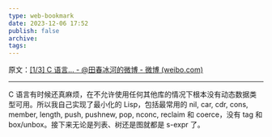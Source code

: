 ```yaml
---
type: web-bookmark
date: 2023-12-06 17:52
publish: false
archive: 
tags:
---
```

原文：[[1/3] C 语言... - @田春冰河的微博 - 微博 (weibo.com)](https://weibo.com/1929185323/G7es3DOiv?pagetype=fav)

---

C 语言有时候还真麻烦，在不允许使用任何其他库的情况下根本没有动态数据类型可用。所以我自己实现了最小化的 Lisp，包括最常用的 nil, car, cdr, cons, member, length, push, pushnew, pop, nconc, reclaim 和 coerce，没有 tag 和 box/unbox。接下来无论是列表、树还是图就都是 s-expr 了。 ​​​